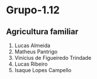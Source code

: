 # Grupo-1.12
## Agricultura familiar
1. Lucas Almeida
1. Matheus Pantrigo
1. Vinícius de Figueiredo Trindade
1. Lucas Ribeiro
1. Isaque Lopes Campello
